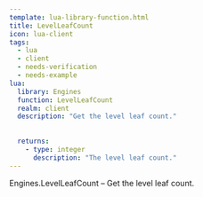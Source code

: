 ```yaml
---
template: lua-library-function.html
title: LevelLeafCount
icon: lua-client
tags:
  - lua
  - client
  - needs-verification
  - needs-example
lua:
  library: Engines
  function: LevelLeafCount
  realm: client
  description: "Get the level leaf count."
  
  
  returns:
    - type: integer
      description: "The level leaf count."
---
```


<div class="lua__search__keywords">
Engines.LevelLeafCount &#x2013; Get the level leaf count.
</div>
